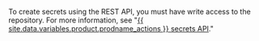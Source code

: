 To create secrets using the REST API, you must have write access to the repository. For more information, see "[{{ site.data.variables.product.prodname_actions }} secrets API](/v3/actions/secrets/)."
